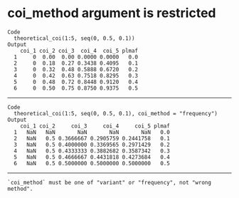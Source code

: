 # coi_method argument is restricted

    Code
      theoretical_coi(1:5, seq(0, 0.5, 0.1))
    Output
        coi_1 coi_2 coi_3  coi_4  coi_5 plmaf
      1     0  0.00  0.00 0.0000 0.0000   0.0
      2     0  0.18  0.27 0.3438 0.4095   0.1
      3     0  0.32  0.48 0.5888 0.6720   0.2
      4     0  0.42  0.63 0.7518 0.8295   0.3
      5     0  0.48  0.72 0.8448 0.9120   0.4
      6     0  0.50  0.75 0.8750 0.9375   0.5

---

    Code
      theoretical_coi(1:5, seq(0, 0.5, 0.1), coi_method = "frequency")
    Output
        coi_1 coi_2     coi_3     coi_4     coi_5 plmaf
      1   NaN   NaN       NaN       NaN       NaN   0.0
      2   NaN   0.5 0.3666667 0.2905759 0.2441758   0.1
      3   NaN   0.5 0.4000000 0.3369565 0.2971429   0.2
      4   NaN   0.5 0.4333333 0.3882682 0.3587342   0.3
      5   NaN   0.5 0.4666667 0.4431818 0.4273684   0.4
      6   NaN   0.5 0.5000000 0.5000000 0.5000000   0.5

---

    `coi_method` must be one of "variant" or "frequency", not "wrong method".

